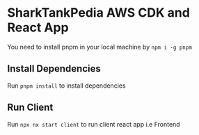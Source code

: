 # SharkTankPedia AWS CDK and React App

You need to install pnpm in your local machine by `npm i -g pnpm`

## Install Dependencies

Run `pnpm install` to install dependencies

## Run Client

Run `npx nx start client` to run client react app i.e Frontend
